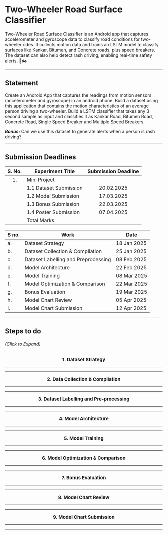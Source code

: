# Two-Wheeler Road Surface Classifier

Two-Wheeler Road Surface Classifier is an Android app that captures accelerometer and gyroscope data to classify road conditions for two-wheeler rides. It collects motion data and trains an LSTM model to classify surfaces like Kankar, Bitumen, and Concrete roads, plus speed breakers. The dataset can also help detect rash driving, enabling real-time safety alerts. 🚀🏍️

---

## Statement

Create an Android App that captures the readings from motion sensors (accelerometer and gyroscope) in an android phone. Build a dataset using this application that contains the motion characteristics of an average person driving a two-wheeler. Build a LSTM classifier that takes any 3 second sample as input and classifies it as Kankar Road, Bitumen Road, Concrete Road, Single Speed Breaker and Multiple Speed Breakers.

**_Bonus:_** Can we use this dataset to generate alerts when a person is rash driving?

---

## Submission Deadlines

| S. No. | Experiment Title       | Submission Deadline |
| :----: | ---------------------- | :-----------------: |
|  1\.   | Mini Project           |                     |
|        | 1.1 Dataset Submission |     20.02.2025      |
|        | 1.2 Model Submission   |     17.03.2025      |
|        | 1.3 Bonus Submission   |     22.03.2025      |
|        | 1.4 Poster Submission  |     07.04.2025      |
|        | Total Marks            |                     |

| S no. | Work                                | Date        |
| ----- | ----------------------------------- | ----------- |
| a\.   | Dataset Strategy                    | 18 Jan 2025 |
| b\.   | Dataset Collection & Compilation    | 25 Jan 2025 |
| c\.   | Dataset Labelling and Preprocessing | 08 Feb 2025 |
| d\.   | Model Architecture                  | 22 Feb 2025 |
| e\.   | Model Training                      | 08 Mar 2025 |
| f\.   | Model Optimization & Comparison     | 22 Mar 2025 |
| g\.   | Bonus Evaluation                    | 19 Mar 2025 |
| h\.   | Model Chart Review                  | 05 Apr 2025 |
| i\.   | Model Chart Submission              | 12 Apr 2025 |

---

## Steps to do

###### _(Click to Expand)_

<details>
  <summary  style="font-size: 15px; font-weight: bold; display: flex; justify-content: center;"> 1. Dataset Strategy</summary>

**_App Development with MIT App Inventor to Capture Sensor Data_**

We need an Android app to capture and save motion sensor readings. Use MIT App Inventor to collect data. MIT App Inventor is beginner-friendly but limited in advanced features.

**Steps:**

- Create a New Project: Go to MIT App Inventor, log in, and create a new project.
- Add Sensors: Add accelerometer and gyroscope components.
- Design the Interface: Create buttons for actions like “Start Recording” and “Stop Recording.”
- Save Data: Use the TinyDB or File component to save sensor data locally in CSV format.
- Export Data: Add functionality to send the file to your computer using email or Google Drive or do it manually.

We can use MIT App Inventor for this part.

</details>

---
---

<details>
  <summary  style="font-size: 15px; font-weight: bold; display: flex; justify-content: center;">2. Data Collection & Compilation</summary>

**Prepare Your Environment:**

- Attach the phone securely to the two-wheeler.
- Select diverse routes (kankar, bitumen, concrete roads, etc.).

**Collect Data:**

- Start the app and record sensor readings while driving.
- Manually label the data or use a consistent annotation process during collection.

</details>

---
---

<details>
  <summary  style="font-size: 15px; font-weight: bold; display: flex; justify-content: center;">3. Dataset Labelling and Pre-processing</summary>
Comming Soon
</details>

---
---

<details>
  <summary  style="font-size: 15px; font-weight: bold; display: flex; justify-content: center;">4. Model Architecture</summary>
Comming Soon
</details>

---
---

<details>
  <summary  style="font-size: 15px; font-weight: bold; display: flex; justify-content: center;">5. Model Training</summary>
Comming Soon
</details>

---
---

<details>
  <summary  style="font-size: 15px; font-weight: bold; display: flex; justify-content: center;">6. Model Optimization & Comparison</summary>
Comming Soon
</details>

---
---

<details>
  <summary  style="font-size: 15px; font-weight: bold; display: flex; justify-content: center;">7. Bonus Evaluation</summary>
Comming Soon
</details>

---
---

<details>
  <summary  style="font-size: 15px; font-weight: bold; display: flex; justify-content: center;">8. Model Chart Review</summary>
Comming Soon
</details>

---
---

<details>
  <summary  style="font-size: 15px; font-weight: bold; display: flex; justify-content: center;">9. Model Chart Submission</summary>
Comming Soon
</details>

---
---

